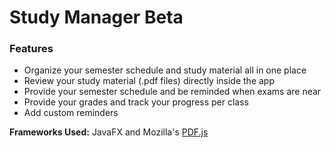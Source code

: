 # Study Manager Beta

### Features
* Organize your semester schedule and study material all in one place
* Review your study material (.pdf files) directly inside the app
* Provide your semester schedule and be reminded when exams are near
* Provide your grades and track your progress per class
* Add custom reminders

**Frameworks Used:** JavaFX and Mozilla's [PDF.js](https://github.com/mozilla/pdf.js)
